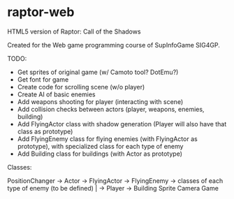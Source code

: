 raptor-web
==========

HTML5 version of Raptor: Call of the Shadows

Created for the Web game programming course of SupInfoGame SIG4GP.


TODO:
- Get sprites of original game (w/ Camoto tool? DotEmu?)
- Get font for game
- Create code for scrolling scene (w/o player)
- Create AI of basic enemies
- Add weapons shooting for player (interacting with scene)
- Add collision checks between actors (player, weapons, enemies, building)
- Add FlyingActor class with shadow generation (Player will also have that class as prototype)
- Add FlyingEnemy class for flying enemies (with FlyingActor as prototype), with specialized class for each type of enemy
- Add Building class for buildings (with Actor as prototype)

Classes:

PositionChanger -> Actor -> FlyingActor -> FlyingEnemy -> classes of each type of enemy (to be defined)
                         |              -> Player
                         -> Building
Sprite
Camera
Game
